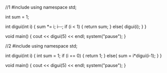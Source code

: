 //1
#include <iostream>
using namespace std;

int sum = 1;

int digui(int i)
{
	sum *= i;
	i--;
	if (i < 1)
	{
		return sum;
	}
	else{
		digui(i);
	}
}

void main()
{
	cout << digui(5) << endl;
	system("pause");
}

//2
#include <iostream>
using namespace std;


int digui(int i)
{
    int sum = 1;
	if (i == 0)
	{
		return 1;
	}
	else{
		sum = i*digui(i-1);
	}
}

void main()
{
	cout << digui(5) << endl;
	system("pause");
}